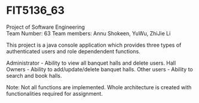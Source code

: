 # FIT5136_63
Project of Software Engineering
<br/>Team Number: 63
Team members: Annu Shokeen, YuWu, ZhiJie Li

This project is a java console application which provides three types of authenticated users and role dependendent functions.

Administrator - Ability to view all banquet halls and delete users.
Hall Owners - Ability to add/update/delete banquet halls.
Other users - Ability to search and book halls.

Note: Not all functions are implemented. Whole architecture is created with functionalities required for assignment.

